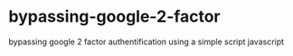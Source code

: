# bypassing-google-2-factor
bypassing google 2 factor authentification using a simple script javascript
